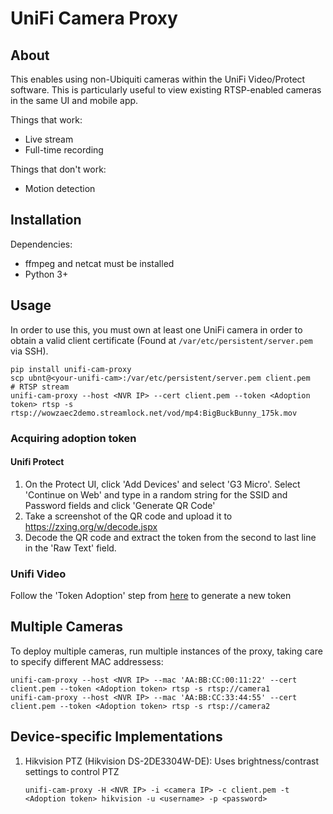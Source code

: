 UniFi Camera Proxy
==================
## About

This enables using non-Ubiquiti cameras within the UniFi Video/Protect software. This is
particularly useful to view existing RTSP-enabled cameras in the same UI and
mobile app.

Things that work:
* Live stream
* Full-time recording

Things that don't work:
* Motion detection


## Installation

Dependencies:

* ffmpeg and netcat must be installed
* Python 3+ 


## Usage

In order to use this, you must own at least one UniFi camera in order to obtain a valid client certificate (Found at `/var/etc/persistent/server.pem` via SSH).

```
pip install unifi-cam-proxy
scp ubnt@<your-unifi-cam>:/var/etc/persistent/server.pem client.pem
# RTSP stream
unifi-cam-proxy --host <NVR IP> --cert client.pem --token <Adoption token> rtsp -s rtsp://wowzaec2demo.streamlock.net/vod/mp4:BigBuckBunny_175k.mov
```

### Acquiring adoption token

#### Unifi Protect
1. On the Protect UI, click 'Add Devices' and select 'G3 Micro'. Select 'Continue on Web' and type in a random string for the SSID and Password fields and click 'Generate QR Code'
2. Take a screenshot of the QR code and upload it to https://zxing.org/w/decode.jspx
3. Decode the QR code and extract the token from the second to last line in the 'Raw Text' field.

### Unifi Video

Follow the 'Token Adoption' step from [here](https://help.ui.com/hc/en-us/articles/204975924-UniFi-Video-How-to-Adopt-a-Remote-Camera-that-is-not-Displaying-in-the-NVR) to generate a new token


## Multiple Cameras
To deploy multiple cameras, run multiple instances of the proxy, taking care to specify different MAC addressess:

```
unifi-cam-proxy --host <NVR IP> --mac 'AA:BB:CC:00:11:22' --cert client.pem --token <Adoption token> rtsp -s rtsp://camera1
unifi-cam-proxy --host <NVR IP> --mac 'AA:BB:CC:33:44:55' --cert client.pem --token <Adoption token> rtsp -s rtsp://camera2
```


## Device-specific Implementations

1. Hikvision PTZ (Hikvision DS-2DE3304W-DE): Uses brightness/contrast settings to control PTZ
    ```
    unifi-cam-proxy -H <NVR IP> -i <camera IP> -c client.pem -t <Adoption token> hikvision -u <username> -p <password>
    ```